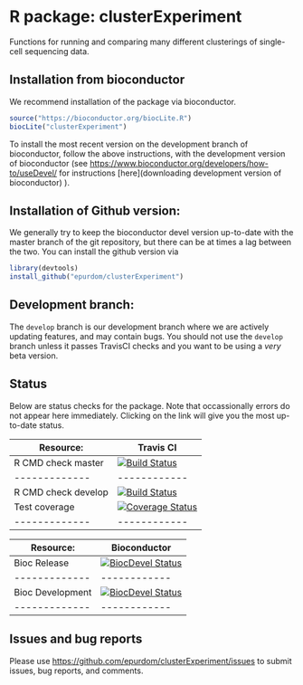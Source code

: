 # R package: clusterExperiment

Functions for running and comparing many different clusterings of single-cell sequencing data.

## Installation from bioconductor

We recommend installation of the package via bioconductor.

```r
source("https://bioconductor.org/biocLite.R")
biocLite("clusterExperiment")
```

To install the most recent version on the development branch of bioconductor, follow the above instructions, with the development version of bioconductor (see https://www.bioconductor.org/developers/how-to/useDevel/ for instructions [here](downloading development version of bioconductor) ).

## Installation of Github version:

We generally try to keep the bioconductor devel version up-to-date with the master branch of the git repository, but there can be at times a lag between the two. You can install the github version via

```r
library(devtools)
install_github("epurdom/clusterExperiment")
```

## Development branch:

The `develop` branch is our development branch where we are actively updating features, and may contain bugs. You should not use the `develop` branch unless it passes TravisCI checks and you want to be using a *very* beta version.

## Status

Below are status checks for the package. Note that occassionally errors do not appear here immediately. Clicking on the link will give you the most up-to-date status.

| Resource:     |  Travis CI   |
| ------------- | ------------ |
| R CMD check master   | [![Build Status](https://travis-ci.org/epurdom/clusterExperiment.svg?branch=master)](https://travis-ci.org/epurdom/clusterExperiment)|
| ------------- | ------------ |
| R CMD check develop   | [![Build Status](https://travis-ci.org/epurdom/clusterExperiment.svg?branch=develop)](https://travis-ci.org/epurdom/clusterExperiment) |
| Test coverage |  [![Coverage Status](https://coveralls.io/repos/github/epurdom/clusterExperiment/badge.svg?branch=develop)](https://coveralls.io/github/epurdom/clusterExperiment?branch=develop) |
| ------------- | ------------ |

| Resource:     |  Bioconductor  |
| ------------- | ------------ |
| Bioc Release  | [![BiocDevel Status](http://bioconductor.org/shields/build/release/bioc/clusterExperiment.svg)](http://bioconductor.org/checkResults/release/bioc-LATEST/clusterExperiment/)|
| ------------- | ------------ |
| Bioc Development  | [![BiocDevel Status](http://bioconductor.org/shields/build/devel/bioc/clusterExperiment.svg)](http://bioconductor.org/checkResults/devel/bioc-LATEST/clusterExperiment/)|
| ------------- | ------------ |

## Issues and bug reports

Please use https://github.com/epurdom/clusterExperiment/issues to submit issues, bug reports, and comments.
